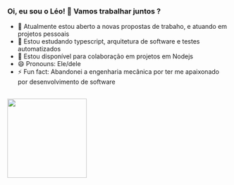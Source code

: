 ### Oi, eu sou o Léo! 👋 Vamos trabalhar juntos ?

- 🔭 Atualmente estou aberto a novas propostas de trabaho, e atuando em projetos pessoais
- 🌱 Estou estudando typescript, arquitetura de software e testes automatizados
- 👯 Estou disponível para colaboração em projetos em Nodejs
- 😄 Pronouns: Ele/dele
- ⚡ Fun fact: Abandonei a engenharia mecânica por ter me apaixonado por desenvolvimento de software

##

<!-- ![limaleonardo's GitHub stats](https://github-readme-stats.vercel.app/api?username=limaleonardo&show_icons=true&theme=tokyonight) -->

<div>
  <a href="https://github.com/limaleonardo"/>
  <img height="180mm" src="https://github-readme-stats.vercel.app/api?username=limaleonardo&show_icons=true&theme=tokyonight"/>
</div>
    
